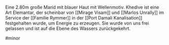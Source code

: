 Eine 2.80m große Marid mit blauer Haut mit Wellenmotiv.
Khedive ist eine Art Elemantar, der scheinbar von [[Mirage Visam]] und [[Marlos Unrally]] im Service der [[Familie Rymmer]] in der [[Port Damali Kanalisation]] festgehalten wurde, um Energie zu erzeugen. Sie wurde von uns frei gelassen und ist auf die Ebene des Wassers zurückgekehrt. 

#minor 